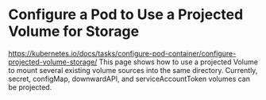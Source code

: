 # Configure a Pod to Use a Projected Volume for Storage
https://kubernetes.io/docs/tasks/configure-pod-container/configure-projected-volume-storage/
This page shows how to use a projected Volume to mount several existing volume sources into the same directory. Currently, secret, configMap, downwardAPI, and serviceAccountToken volumes can be projected.
